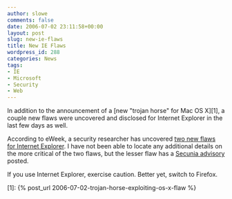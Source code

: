 ```yaml
---
author: slowe
comments: false
date: 2006-07-02 23:11:58+00:00
layout: post
slug: new-ie-flaws
title: New IE Flaws
wordpress_id: 288
categories: News
tags:
- IE
- Microsoft
- Security
- Web
---
```


In addition to the announcement of a [new "trojan horse" for Mac OS X][1], a couple new flaws were uncovered and disclosed for Internet Explorer in the last few days as well.

According to eWeek, a security researcher has uncovered [two new flaws for Internet Explorer](http://www.eweek.com/article2/0,1759,1984286,00.asp). I have not been able to locate any additional details on the more critical of the two flaws, but the lesser flaw has a [Secunia advisory](http://secunia.com/advisories/20825/) posted.

If you use Internet Explorer, exercise caution. Better yet, switch to Firefox.

[1]: {% post_url 2006-07-02-trojan-horse-exploiting-os-x-flaw %}
